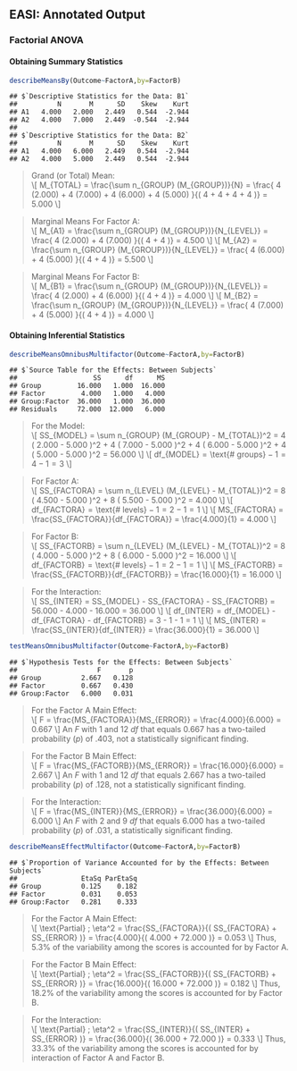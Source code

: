 
## EASI: Annotated Output

### Factorial ANOVA

#### Obtaining Summary Statistics

```r
describeMeansBy(Outcome~FactorA,by=FactorB)
```

```
## $`Descriptive Statistics for the Data: B1`
##          N       M      SD    Skew    Kurt
## A1   4.000   2.000   2.449   0.544  -2.944
## A2   4.000   7.000   2.449  -0.544  -2.944
## 
## $`Descriptive Statistics for the Data: B2`
##          N       M      SD    Skew    Kurt
## A1   4.000   6.000   2.449   0.544  -2.944
## A2   4.000   5.000   2.449   0.544  -2.944
```

> Grand (or Total) Mean:  
> \\[ M_{TOTAL} = \frac{\sum n_{GROUP} (M_{GROUP})}{N} = \frac{ 4 (2.000) + 4 (7.000) + 4 (6.000) + 4 (5.000) }{( 4 + 4 + 4 + 4 )} = 5.000 \\]

> Marginal Means For Factor A:  
> \\[ M_{A1} = \frac{\sum n_{GROUP} (M_{GROUP})}{N_{LEVEL}} = \frac{ 4 (2.000) + 4 (7.000) }{( 4 + 4 )} = 4.500 \\]
> \\[ M_{A2} = \frac{\sum n_{GROUP} (M_{GROUP})}{N_{LEVEL}} = \frac{ 4 (6.000) + 4 (5.000) }{( 4 + 4 )} = 5.500 \\]

> Marginal Means For Factor B:  
> \\[ M_{B1} = \frac{\sum n_{GROUP} (M_{GROUP})}{N_{LEVEL}} = \frac{ 4 (2.000) + 4 (6.000) }{( 4 + 4 )} = 4.000 \\]
> \\[ M_{B2} = \frac{\sum n_{GROUP} (M_{GROUP})}{N_{LEVEL}} = \frac{ 4 (7.000) + 4 (5.000) }{( 4 + 4 )} = 4.000 \\]

#### Obtaining Inferential Statistics

```r
describeMeansOmnibusMultifactor(Outcome~FactorA,by=FactorB)
```

```
## $`Source Table for the Effects: Between Subjects`
##                   SS      df      MS
## Group         16.000   1.000  16.000
## Factor         4.000   1.000   4.000
## Group:Factor  36.000   1.000  36.000
## Residuals     72.000  12.000   6.000
```

> For the Model:  
> \\[ SS_{MODEL} = \sum n_{GROUP} (M_{GROUP} - M_{TOTAL})^2 = 4 ( 2.000 - 5.000 )^2 + 4 ( 7.000 - 5.000 )^2 + 4 ( 6.000 - 5.000 )^2 + 4 ( 5.000 - 5.000 )^2 = 56.000  \\]
> \\[ df_{MODEL} = \text{# groups} − 1 = 4 − 1 = 3 \\]

> For Factor A:  
> \\[ SS_{FACTORA} = \sum n_{LEVEL} (M_{LEVEL} - M_{TOTAL})^2 = 8 ( 4.500 - 5.000 )^2 + 8 ( 5.500 - 5.000 )^2 = 4.000 \\]
> \\[ df_{FACTORA} = \text{# levels} − 1 = 2 − 1 = 1 \\]
> \\[ MS_{FACTORA} = \frac{SS_{FACTORA}}{df_{FACTORA}} = \frac{4.000}{1} = 4.000 \\]

> For Factor B:  
> \\[ SS_{FACTORB} = \sum n_{LEVEL} (M_{LEVEL} - M_{TOTAL})^2 = 8 ( 4.000 - 5.000 )^2 + 8 ( 6.000 - 5.000 )^2 = 16.000 \\]
> \\[ df_{FACTORB} = \text{# levels} − 1 = 2 − 1 = 1 \\]
> \\[ MS_{FACTORB} = \frac{SS_{FACTORB}}{df_{FACTORB}} = \frac{16.000}{1} = 16.000 \\]

> For the Interaction:  
> \\[ SS_{INTER} = SS_{MODEL} - SS_{FACTORA} - SS_{FACTORB} = 56.000 - 4.000 - 16.000 = 36.000 \\]
> \\[ df_{INTER} = df_{MODEL} - df_{FACTORA} - df_{FACTORB} = 3 - 1 - 1 = 1 \\]
> \\[ MS_{INTER} = \frac{SS_{INTER}}{df_{INTER}} = \frac{36.000}{1} = 36.000 \\]

```r
testMeansOmnibusMultifactor(Outcome~FactorA,by=FactorB)
```

```
## $`Hypothesis Tests for the Effects: Between Subjects`
##                    F       p
## Group          2.667   0.128
## Factor         0.667   0.430
## Group:Factor   6.000   0.031
```

> For the Factor A Main Effect:  
> \\[ F = \frac{MS_{FACTORA}}{MS_{ERROR}} = \frac{4.000}{6.000} = 0.667 \\]
> An *F* with 1 and 12 *df* that equals 0.667 has a two-tailed probability (*p*) of .403, not a statistically significant finding.

> For the Factor B Main Effect:  
> \\[ F = \frac{MS_{FACTORB}}{MS_{ERROR}} = \frac{16.000}{6.000} = 2.667 \\]
 > An *F* with 1 and 12 *df* that equals 2.667 has a two-tailed probability (*p*) of .128, not a statistically significant finding.

> For the Interaction:  
> \\[ F = \frac{MS_{INTER}}{MS_{ERROR}} = \frac{36.000}{6.000} = 6.000 \\]
> An *F* with 2 and 9 *df* that equals 6.000 has a two-tailed probability (*p*) of .031, a statistically significant finding.

```r
describeMeansEffectMultifactor(Outcome~FactorA,by=FactorB)
```

```
## $`Proportion of Variance Accounted for by the Effects: Between Subjects`
##                EtaSq ParEtaSq
## Group          0.125    0.182
## Factor         0.031    0.053
## Group:Factor   0.281    0.333
```

> For the Factor A Main Effect:  
> \\[ \text{Partial} \; \eta^2 = \frac{SS_{FACTORA}}{( SS_{FACTORA} + SS_{ERROR} )} = \frac{4.000}{( 4.000 + 72.000 )} = 0.053 \\]
> Thus, 5.3% of the variability among the scores is accounted for by Factor A.

> For the Factor B Main Effect:  
> \\[ \text{Partial} \; \eta^2 = \frac{SS_{FACTORB}}{( SS_{FACTORB} + SS_{ERROR} )} = \frac{16.000}{( 16.000 + 72.000 )} = 0.182 \\]
> Thus, 18.2% of the variability among the scores is accounted for by Factor B.

> For the Interaction:  
> \\[ \text{Partial} \; \eta^2 = \frac{SS_{INTER}}{( SS_{INTER} + SS_{ERROR} )} = \frac{36.000}{( 36.000 + 72.000 )} = 0.333 \\]
> Thus, 33.3% of the variability among the scores is accounted for by interaction of Factor A and Factor B.
